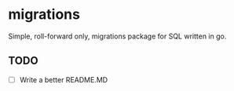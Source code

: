 # migrations

Simple, roll-forward only, migrations package for SQL written in go.

## TODO

- [ ] Write a better README.MD
